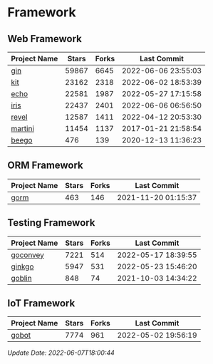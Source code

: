 # Framework

## Web Framework
| Project Name | Stars | Forks | Last Commit |
| ------------ | ----- | ----- | ----------- |
| [gin](https://github.com/gin-gonic/gin) | 59867 | 6645 | 2022-06-06 23:55:03 |
| [kit](https://github.com/go-kit/kit) | 23162 | 2318 | 2022-06-02 18:53:39 |
| [echo](https://github.com/labstack/echo) | 22581 | 1987 | 2022-05-27 17:15:58 |
| [iris](https://github.com/kataras/iris) | 22437 | 2401 | 2022-06-06 06:56:50 |
| [revel](https://github.com/revel/revel) | 12587 | 1411 | 2022-04-12 20:53:30 |
| [martini](https://github.com/go-martini/martini) | 11454 | 1137 | 2017-01-21 21:58:54 |
| [beego](https://github.com/astaxie/beego) | 476 | 139 | 2020-12-13 11:36:23 |

## ORM Framework
| Project Name | Stars | Forks | Last Commit |
| ------------ | ----- | ----- | ----------- |
| [gorm](https://github.com/jinzhu/gorm) | 463 | 146 | 2021-11-20 01:15:37 |

## Testing Framework
| Project Name | Stars | Forks | Last Commit |
| ------------ | ----- | ----- | ----------- |
| [goconvey](https://github.com/smartystreets/goconvey) | 7221 | 514 | 2022-05-17 18:39:55 |
| [ginkgo](https://github.com/onsi/ginkgo) | 5947 | 531 | 2022-05-23 15:46:20 |
| [goblin](https://github.com/franela/goblin) | 848 | 74 | 2021-10-03 14:34:22 |

## IoT Framework
| Project Name | Stars | Forks | Last Commit |
| ------------ | ----- | ----- | ----------- |
| [gobot](https://github.com/hybridgroup/gobot) | 7774 | 961 | 2022-05-02 19:56:19 |

*Update Date: 2022-06-07T18:00:44*